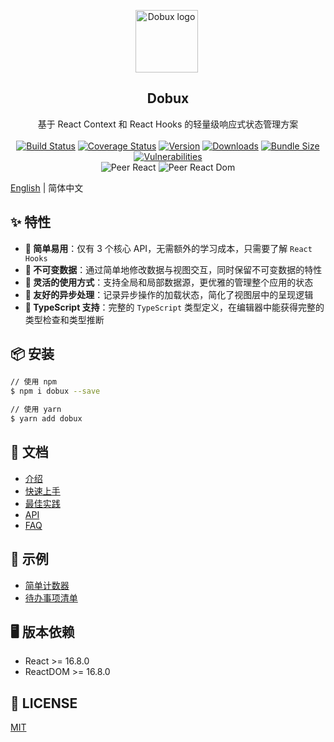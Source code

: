 <p align="center" style="text-align: center; margin-left: -5px"><a href="https://kcfe.github.io/dobux/" target="_blank" rel="noopener noreferrer"><img width="100" src="https://static.yximgs.com/udata/pkg/ks-ad-fe/kcfe/dobux-simple-logo.png" alt="Dobux logo"></a></p>

<h2 align="center" style="text-align: center">Dobux</h2>

<p align="center" style="text-align: center">
  基于 React Context 和 React Hooks 的轻量级响应式状态管理方案
  <br><br>
  <a href="https://travis-ci.com/kcfe/dobux"><img src="https://travis-ci.com/kcfe/dobux.svg?branch=master" alt="Build Status"></a>
  <a href="https://codecov.io/gh/kcfe/dobux"><img src="https://codecov.io/gh/kcfe/dobux/branch/master/graph/badge.svg" alt="Coverage Status"></a>
  <a href="https://www.npmjs.com/package/dobux"><img src="https://img.shields.io/npm/v/dobux" alt="Version"></a>
  <a href="https://www.npmjs.com/package/dobux"><img src="https://img.shields.io/npm/dm/dobux" alt="Downloads"></a>
  <a href="https://img.shields.io/bundlephobia/minzip/dobux"><img src="https://img.shields.io/bundlephobia/minzip/dobux" alt="Bundle Size"></a>
  <a href="https://github.com/kcfe/dobux/"><img src="https://img.shields.io/snyk/vulnerabilities/npm/dobux" alt="Vulnerabilities"></a>
  <br>
  <img src="https://img.shields.io/npm/dependency-version/dobux/peer/react" alt="Peer React">
  <img src="https://img.shields.io/npm/dependency-version/dobux/peer/react-dom" alt="Peer React Dom">
</p>

[English](./README.md) | 简体中文

## ✨ 特性

- **🎉 简单易用**：仅有 3 个核心 API，无需额外的学习成本，只需要了解 `React Hooks`
- **🚀 不可变数据**：通过简单地修改数据与视图交互，同时保留不可变数据的特性
- **🌲 灵活的使用方式**：支持全局和局部数据源，更优雅的管理整个应用的状态
- **🍳 友好的异步处理**：记录异步操作的加载状态，简化了视图层中的呈现逻辑
- **🍬 TypeScript 支持**：完整的 `TypeScript` 类型定义，在编辑器中能获得完整的类型检查和类型推断

## 📦 安装

```bash
// 使用 npm
$ npm i dobux --save

// 使用 yarn
$ yarn add dobux
```

## 🔨 文档

- [介绍](https://kcfe.github.io/dobux/guide)
- [快速上手](https://kcfe.github.io/dobux/guide/getting-started)
- [最佳实践](https://kcfe.github.io/dobux/guide/best-practice)
- [API](https://kcfe.github.io/dobux/api)
- [FAQ](https://kcfe.github.io/dobux/guide/faq)

## 🔗 示例

- [简单计数器](https://kcfe.github.io/dobux/guide/examples#简单的计数器)
- [待办事项清单](https://kcfe.github.io/dobux/guide/examples#待办事项清单)

## 🖥 版本依赖

- React >= 16.8.0
- ReactDOM >= 16.8.0

## 📄 LICENSE

[MIT](https://github.com/kcfe/dobux/blob/master/LICENSE)

